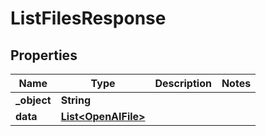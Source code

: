 

# ListFilesResponse


## Properties

| Name | Type | Description | Notes |
|------------ | ------------- | ------------- | -------------|
|**_object** | **String** |  |  |
|**data** | [**List&lt;OpenAIFile&gt;**](OpenAIFile.md) |  |  |



